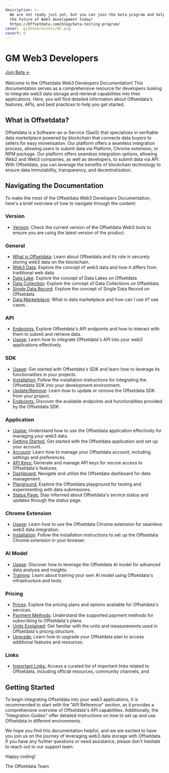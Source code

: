 ```yaml
---
description: >-
  We are not ready just yet, but you can join the beta program and help shape
  the future of Web3 development today!  
  https://Offsetdata.com/blog/beta-testing-program/
cover: .gitbook/assets/BG.png
coverY: 0
---
```


# GM Web3 Developers

[Join Beta <-](https://offsetdata.com/blog/beta-testing-program/)\
\
Welcome to the Offsetdata Web3 Developers Documentation! This documentation serves as a comprehensive resource for developers looking to integrate web3 data storage and retrieval capabilities into their applications. Here, you will find detailed information about Offsetdata's features, APIs, and best practices to help you get started.

## What is Offsetdata?

Offsetdata is a Software-as-a-Service (SaaS) that specializes in verifiable data marketplace powered by blockchain that connects data buyers to sellers for easy monetisation. Our platform offers a seamless integration process, allowing users to submit data via Platform, Chrome extension, or NPM package. Our platform offers seamless integration options, allowing Web2 and Web3 companies, as well as developers, to submit data via API. With Offsetdata, you can leverage the benefits of blockchain technology to ensure data immutability, transparency, and decentralization.

## Navigating the Documentation

To make the most of the Offsetdata Web3 Developers Documentation, here's a brief overview of how to navigate through the content:

### Version

- [Version](version.md): Check the current version of the Offsetdata Web3 tools to ensure you are using the latest version of the product.

### General

- [What is Offsetdata](general/what-is-Offsetdata.md): Learn about Offsetdata and its role in securely storing web3 data on the blockchain.
- [Web3 Data](general/web3-data.md): Explore the concept of web3 data and how it differs from traditional web data.
- [Data Lake](general/data-lake.md): Explore the concept of Data Lakes on Offsetdata
- [Data Collection](general/data-collection.md): Explore the concept of Data Collections on Offsetdata
- [Single Data Record](general/single-data-record.md): Explore the concept of Single Data Record on Offsetdata
- [Data Marketplace](general/data-marketplace.md): What is data marketplace and how can I use it?
  use cases.

### API

- [Endpoints:](broken-reference) Explore Offsetdata's API endpoints and how to interact with them to submit and retrieve data.
- [Usage:](api/usage.md) Learn how to integrate Offsetdata's API into your web3 applications effectively.

### SDK

- [Usage](broken-reference): Get started with Offsetdata's SDK and learn how to leverage its functionalities in your projects.
- [Installation:](sdk/installation.md) Follow the installation instructions for integrating the Offsetdata SDK into your development environment.
- [Update/Remove](sdk/update-remove.md): Learn how to update or remove the Offsetdata SDK from your project.
- [Endpoints:](sdk/endpoints.md) Discover the available endpoints and functionalities provided by the Offsetdata SDK.

### Application

- [Usage](https://docs.offsetdata.com/application/usage.md)[:](broken-reference) Understand how to use the Offsetdata application effectively for managing your web3 data.
- [Getting Started](https://docs.offsetdata.com/application/getting-started.md)[:](application/getting-started.md) Get started with the Offsetdata application and set up your account.
- [Account](broken-reference): Learn how to manage your Offsetdata account, including settings and preferences.
- [API Keys:](application/api-keys.md) Generate and manage API keys for secure access to Offsetdata's features.
- [Dashboard:](application/dashboard.md) Navigate and utilize the Offsetdata dashboard for data management.
- [Playground:](application/playground.md) Explore the Offsetdata playground for testing and experimenting with data submissions.
- [Status Page](https://docs.offsetdata.com/application/status-page.md)[:](application/status-page.md) Stay informed about Offsetdata's service status and updates through the status page.

### Chrome Extension

- [Usage](chrome-extension/usage.md): Learn how to use the Offsetdata Chrome extension for seamless web3 data integration.
- [Installation](chrome-extension/installation.md): Follow the installation instructions to set up the Offsetdata Chrome extension in your browser.

### AI Model

- [Usage](ai-model/usage.md): Discover how to leverage the Offsetdata AI model for advanced data analysis and insights.
- [Training](ai-model/training.md): Learn about training your own AI model using Offsetdata's infrastructure and tools.

### Pricing

- [Prices](broken-reference): Explore the pricing plans and options available for Offsetdata's services.
- [Payment Methods](broken-reference): Understand the supported payment methods for subscribing to Offsetdata's plans.
- [Units Explained](broken-reference): Get familiar with the units and measurements used in Offsetdata's pricing structure.
- [Upgrade](https://docs.offsetdata.com/pricing/upgrade.md)[:](broken-reference) Learn how to upgrade your Offsetdata plan to access additional features and resources.

### Links

- [Important Links](https://docs.offsetdata.com/links/important-links.md)[:](links/important-links.md) Access a curated list of important links related to Offsetdata, including official resources, community channels, and

## Getting Started

To begin integrating Offsetdata into your web3 applications, it is recommended to start with the "API Reference" section, as it provides a comprehensive overview of Offsetdata's API capabilities. Additionally, the "Integration Guides" offer detailed instructions on how to set up and use Offsetdata in different environments.

We hope you find this documentation helpful, and we are excited to have you join us on the journey of leveraging web3 data storage with Offsetdata. If you have any further questions or need assistance, please don't hesitate to reach out to our support team.

Happy coding!

The Offsetdata Team
